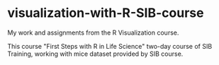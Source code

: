 # visualization-with-R-SIB-course
My work and assignments from the R Visualization course.

This course "First Steps with R in Life Science" two-day course of SIB Training, working with mice dataset provided by SIB course.
